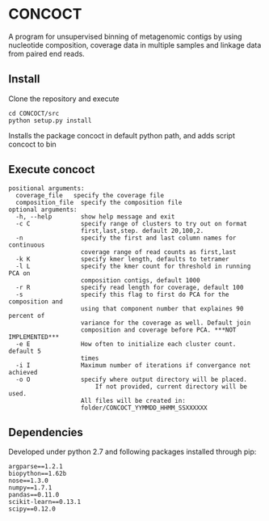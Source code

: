CONCOCT
======

A program for unsupervised binning of metagenomic contigs by using nucleotide composition, 
coverage data in multiple samples and linkage data from paired end reads.

Install
-------
Clone the repository and execute
```
cd CONCOCT/src
python setup.py install
```
Installs the package concoct in default python path, and adds script concoct to bin

Execute concoct
-------
```
positional arguments:
  coverage_file   specify the coverage file
  composition_file  specify the composition file
optional arguments:
  -h, --help        show help message and exit
  -c C              specify range of clusters to try out on format
                    first,last,step. default 20,100,2.
  -n                specify the first and last column names for continuous
                    coverage range of read counts as first,last
  -k K              specify kmer length, defaults to tetramer
  -l L              specify the kmer count for threshold in running PCA on
                    composition contigs, default 1000
  -r R              specify read length for coverage, default 100
  -s                specify this flag to first do PCA for the composition and
                    using that component number that explaines 90 percent of
                    variance for the coverage as well. Default join
                    composition and coverage before PCA. ***NOT IMPLEMENTED***
  -e E              How often to initialize each cluster count. default 5
                    times
  -i I              Maximum number of iterations if convergance not achieved
  -o O              specify where output directory will be placed.
     		    	    If not provided, current directory will be used.
		    	    All files will be created in:
                    folder/CONCOCT_YYMMDD_HHMM_SSXXXXXX
```

Dependencies
-----------
Developed under python 2.7 and following packages installed through pip:
```
argparse==1.2.1
biopython==1.62b
nose==1.3.0
numpy==1.7.1
pandas==0.11.0
scikit-learn==0.13.1
scipy==0.12.0
```
